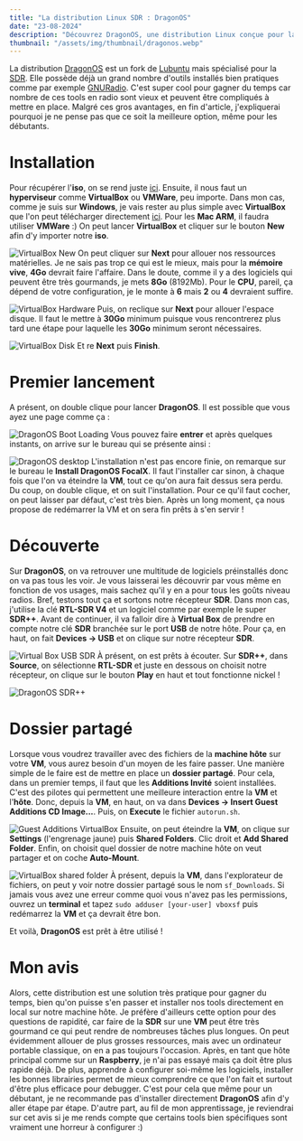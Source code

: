 ```yaml
---
title: "La distribution Linux SDR : DragonOS"
date: "23-08-2024"
description: "Découvrez DragonOS, une distribution Linux conçue pour la radio logicielle (SDR)."
thumbnail: "/assets/img/thumbnail/dragonos.webp"
---
```

La distribution [DragonOS](https://cemaxecuter.com/) est un fork de [Lubuntu](https://lubuntu.fr/) mais spécialisé pour la [SDR](sdr.html). Elle possède déjà un grand nombre d'outils installés bien pratiques comme par exemple [GNURadio](https://www.gnuradio.org/). C'est super cool pour gagner du temps car nombre de ces tools en radio sont vieux et peuvent être compliqués à mettre en place. 
Malgré ces gros avantages, en fin d'article, j'expliquerai pourquoi je ne pense pas que ce soit la meilleure option, même pour les débutants.

# Installation
Pour récupérer l'**iso**, on se rend juste [ici](https://sourceforge.net/projects/dragonos-focal/files/latest/download). Ensuite, il nous faut un **hyperviseur** comme **VirtualBox** ou **VMWare**, peu importe. Dans mon cas, comme je suis sur **Windows**, je vais rester au plus simple avec **VirtualBox** que l'on peut télécharger directement [ici](https://www.virtualbox.org/wiki/Downloads). Pour les **Mac ARM**, il faudra utiliser **VMWare** :) 
On peut lancer **VirtualBox** et cliquer sur le bouton **New** afin d'y importer notre **iso**.

![VirtualBox New](../../../assets/img/pages/radio/sdr/dragonos/dragonos1.png)
On peut cliquer sur **Next** pour allouer nos ressources matérielles. Je ne sais pas trop ce qui est le mieux, mais pour la **mémoire vive**, **4Go** devrait faire l'affaire. Dans le doute, comme il y a des logiciels qui peuvent être très gourmands, je mets **8Go** (8192Mb). Pour le **CPU**, pareil, ça dépend de votre configuration, je le monte à **6** mais **2** ou **4** devraient suffire. 

![VirtualBox Hardware](../../../assets/img/pages/radio/sdr/dragonos/dragonos2.png)
Puis, on reclique sur **Next** pour allouer l'espace disque. Il faut le mettre à **30Go** minimum puisque vous rencontrerez plus tard une étape pour laquelle les **30Go** minimum seront nécessaires.

![VirtualBox Disk](../../../assets/img/pages/radio/sdr/dragonos/dragonos3.png)
Et re **Next** puis **Finish**.

# Premier lancement
A présent, on double clique pour lancer **DragonOS**. Il est possible que vous ayez une page comme ça : 

![DragonOS Boot Loading](../../../assets/img/pages/radio/sdr/dragonos/dragonos4.png)
Vous pouvez faire **entrer** et après quelques instants, on arrive sur le bureau qui se présente ainsi : 

![DragonOS desktop](../../../assets/img/pages/radio/sdr/dragonos/dragonos5.png)
L'installation n'est pas encore finie, on remarque sur le bureau le **Install DragonOS FocalX**. Il faut l'installer car sinon, à chaque fois que l'on va éteindre la **VM**, tout ce qu'on aura fait dessus sera perdu. 
Du coup, on  double clique, et on suit l'installation. Pour ce qu'il faut cocher, on peut laisser par défaut, c'est très bien. 
Après un long moment, ça nous propose de redémarrer la VM et on sera fin prêts à s'en servir ! 

# Découverte 
Sur **DragonOS**, on va retrouver une multitude de logiciels préinstallés donc on va pas tous les voir. Je vous laisserai les découvrir par vous même en fonction de vos usages, mais sachez qu'il y en a pour tous les goûts niveau radios.
Bref, testons tout ça et sortons notre récepteur **SDR**. Dans mon cas, j'utilise la clé **RTL-SDR V4** et un logiciel comme par exemple le super **SDR++**.
Avant de continuer, il va falloir dire à **Virtual Box** de prendre en compte notre clé **SDR** branchée sur le port **USB** de notre hôte. Pour ça, en haut, on fait **Devices -> USB** et on clique sur notre récepteur **SDR**.

![Virtual Box USB SDR](../../../assets/img/pages/radio/sdr/dragonos/dragonos6.png)
À présent, on est prêts à écouter. Sur **SDR++**, dans **Source**, on sélectionne **RTL-SDR** et juste en dessous on choisit notre récepteur, on clique sur le bouton **Play** en haut et tout fonctionne nickel !

![DragonOS SDR++](../../../assets/img/pages/radio/sdr/dragonos/dragonos7.png)

# Dossier partagé
Lorsque vous voudrez travailler avec des fichiers de la **machine hôte** sur votre **VM**, vous aurez besoin d'un moyen de les faire passer. Une manière simple de le faire est de mettre en place un **dossier partagé**.
Pour cela, dans un premier temps, il faut que les **Additions Invité** soient installées. C'est des pilotes qui permettent une meilleure interaction entre la **VM** et l'**hôte**.
Donc, depuis la **VM**, en haut, on va dans **Devices -> Insert Guest Additions CD Image...**. Puis, on **Execute** le fichier `autorun.sh`.

![Guest Additions VirtualBox](../../../assets/img/pages/radio/sdr/dragonos/dragonos9.png)
Ensuite, on peut éteindre la **VM**, on clique sur **Settings** (l'engrenage jaune) puis **Shared Folders**. Clic droit et **Add Shared Folder**. 
Enfin, on choisit quel dossier de notre machine hôte on veut partager et on coche **Auto-Mount**.

![VirtualBox shared folder](../../../assets/img/pages/radio/sdr/dragonos/dragonos8.png)
À présent, depuis la **VM**, dans l'explorateur de fichiers, on peut y voir notre dossier partagé sous le nom `sf_Downloads`.
Si jamais vous avez une erreur comme quoi vous n'avez pas les permissions, ouvrez un **terminal** et tapez `sudo adduser [your-user] vboxsf` puis redémarrez la **VM** et ça devrait être bon.

Et voilà, **DragonOS** est prêt à être utilisé !


# Mon avis
Alors, cette distribution est une solution très pratique pour gagner du temps, bien qu'on puisse s'en passer et installer nos tools directement en local sur notre machine hôte. Je préfère d'ailleurs cette option pour des questions de rapidité, car faire de la **SDR** sur une **VM** peut être très gourmand ce qui peut rendre de nombreuses tâches plus longues. On peut évidemment allouer de plus grosses ressources, mais avec un ordinateur portable classique, on en a pas toujours l'occasion. Après, en tant que hôte principal comme sur un **Raspberry**, je n'ai pas essayé mais ça doit être plus rapide déjà.
De plus, apprendre à configurer soi-même les logiciels, installer les bonnes librairies permet de mieux comprendre ce que l'on fait et surtout d'être plus efficace pour debugger. 
C'est pour cela que même pour un débutant, je ne recommande pas d'installer directement **DragonOS** afin d'y aller étape par étape. 
D'autre part, au fil de mon apprentissage, je reviendrai sur cet avis si je me rends compte que certains tools bien spécifiques sont vraiment une horreur à configurer :)

